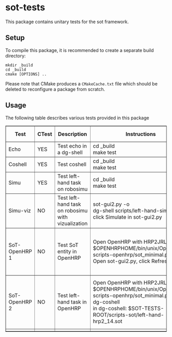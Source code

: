 sot-tests
===========

This package contains unitary tests for the sot framework.


Setup
-----

To compile this package, it is recommended to create a separate build
directory:

    mkdir _build
    cd _build
    cmake [OPTIONS] ..

Please note that CMake produces a `CMakeCache.txt` file which should
be deleted to reconfigure a package from scratch.

Usage
-----

The following table describes various tests provided in this package

<table border="1"cellpadding="2" cellspacing="0" width="800">
  <tr>
    <th> Test </th>
    <th> CTest </th>
    <th> Description </th>
    <th> Instructions </th>
    <th> Expected Results/Comments </th>
  </tr>

<tr>
  <td> Echo </td>
  <td> YES </td>
  <td> Test echo in a dg-shell </td>
  <td> cd _build <br> make test </td>
  <td> Passed </td>
</tr>

<tr>
  <td> Coshell </td>
  <td> YES </td>
  <td> Test coshell </td>
  <td> cd _build <br> make test </td>
  <td> Passed </td>
</tr

<tr>
  <td> Simu </td>
  <td> YES </td>
  <td> Test left-hand task on robosimu </td>
  <td> cd _build <br> make test </td>
  <td> Passed </td>
</tr

<tr>
  <td> Simu-viz </td>
  <td> NO </td>
  <td> Test left-hand task on robosimu <br> with vizualization</td>
  <td> sot-gui2.py -o <br> dg-shell scripts/left-hand-simu.sot <br>
  click Simulate in sot-gui2.py </td>
  <td> Robot moves its right hand while keeping the right foot in place. </td>
</tr>

<tr>
  <td> SoT-OpenHRP 1</td>
  <td> NO </td>
  <td> Test SoT entity in OpenHRP</td>
  <td> Open OpenHRP with HRP2JRLBush.xml
    <br>  $OPENHRPHOME/bin/unix/OpenHRPpy
    scripts-openhrp/sot_minimal.py
    <br> Open sot-gui2.py, click Refresh.
  </td>
  <td width="300">
 Two entities appear in the graph: <i>coshell</i> and <i>OpenHRP</i>. <br>
 <i>OpenHRP.state</i> should be  updated at a decent rate.
  </td>
</tr>
<tr>
  <td> SoT-OpenHRP 2 </td>
  <td> NO </td>
  <td> Test left-hand task in OpenHRP</td>
  <td> Open OpenHRP with HRP2JRLBush.xml
    <br>  $OPENHRPHOME/bin/unix/OpenHRPpy scripts-openhrp/sot_minimal.py
    <br> dg-coshell
    <br> in dg-coshell: $SOT-TESTS-ROOT/scripts-sot/left-hand-hrp2_14.sot
  </td>
  <td width="300"> HRP2 moves its right hand while keeping
    the right foot in  place. <br>
    The left foot slides slightly
    since no constraints is imposed on it.
</td>
</tr

<tr>
  <td> </td>
  <td> </td>
  <td> </td>
  <td> </td>
  <td> </td>
</tr>

</table>
